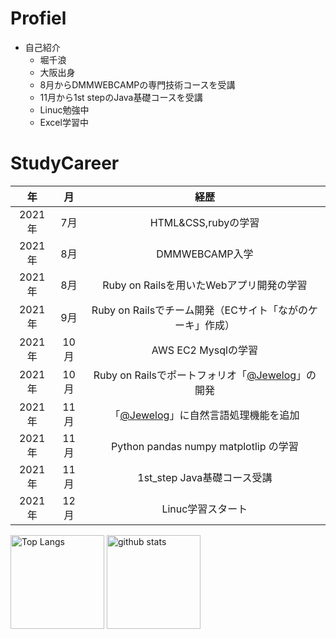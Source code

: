 <!--
**chinamiii/chinamiii** is a ✨ _special_ ✨ repository because its `README.md` (this file) appears on your GitHub profile.

Here are some ideas to get you started:

- 🔭 I’m currently working on ...
- 🌱 I’m currently learning ...
- 👯 I’m looking to collaborate on ...
- 🤔 I’m looking for help with ...
- 💬 Ask me about ...
- 📫 How to reach me: ...
- 😄 Pronouns: ...
- ⚡ Fun fact: ...
-->
# Profiel
* 自己紹介
    * 堀千浪
    * 大阪出身
    * 8月からDMMWEBCAMPの専門技術コースを受講
    * 11月から1st stepのJava基礎コースを受講
    * Linuc勉強中
    * Excel学習中

    
    
    
    



# StudyCareer
|  年|  月|経歴 |
| :---: | :---: | :---: |
|2021年|7月| HTML&CSS,rubyの学習 |
|2021年|8月| DMMWEBCAMP入学 |
|2021年|8月| Ruby on Railsを用いたWebアプリ開発の学習 |
|2021年|9月| Ruby on Railsでチーム開発（ECサイト「ながのケーキ」作成）|
|2021年|10月| AWS EC2 Mysqlの学習 |
|2021年|10月| Ruby on Railsでポートフォリオ「[@Jewelog](http://54.95.82.200/)」の開発 |
|2021年|11月| 「[@Jewelog](http://54.95.82.200/)」に自然言語処理機能を追加 |
|2021年|11月| Python pandas numpy matplotlip の学習 |
|2021年|11月| 1st_step Java基礎コース受講 |
|2021年|12月| Linuc学習スタート|

<p align="left"> 
  <img alt="Top Langs" height="150px" src="https://github-readme-stats.vercel.app/api/top-langs/?username=chinamiii&layout=compact&show_icons=true&theme=cobalt" />
  <img alt="github stats" height="150px" src="https://github-readme-stats.vercel.app/api?username=chinamiii&theme=cobalt&show_icons=ture" />
</p>
